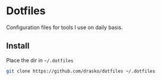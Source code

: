 # Dotfiles

Configuration files for tools I use on daily basis.

## Install

Place the dir in `~/.dotfiles`

```bash
git clone https://github.com/drasko/dotfiles ~/.dotfiles
```
